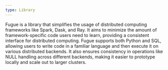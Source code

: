 ```yaml
---
type: Library
---
```


Fugue is a library that simplifies the usage of distributed computing frameworks like Spark, Dask, and Ray. It aims to minimize the amount of framework-specific code users need to learn, providing a consistent interface for distributed computing. Fugue supports both Python and SQL, allowing users to write code in a familiar language and then execute it on various distributed backends. It also ensures consistency in operations like NULL handling across different backends, making it easier to prototype locally and scale out to larger clusters.